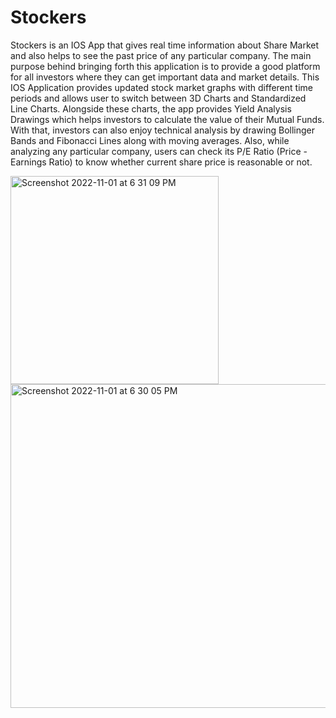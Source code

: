 # Stockers

Stockers is an IOS App that gives real time information about Share Market and also helps to see the past price of any particular company. The main purpose behind bringing forth this application is to provide a good platform for all investors where they can get important data and market details. This IOS Application provides updated stock market graphs with different time periods and allows user to switch between 3D Charts and Standardized Line Charts. Alongside these charts, the app provides Yield Analysis Drawings which helps investors to calculate the value of their Mutual Funds. With that, investors can also enjoy technical analysis by drawing Bollinger Bands and Fibonacci Lines along with moving averages. Also, while analyzing any particular company, users can check its P/E Ratio (Price - Earnings Ratio) to know whether current share price is reasonable or not. 

<img width="333" alt="Screenshot 2022-11-01 at 6 31 09 PM" src="https://user-images.githubusercontent.com/73311217/199238389-8309897e-be4e-4dce-a400-1db02fadc1dd.png">
<img width="518" alt="Screenshot 2022-11-01 at 6 30 05 PM" src="https://user-images.githubusercontent.com/73311217/199240614-a5ee5bf5-eac2-4fcf-a814-7e8baf4d185e.png">
